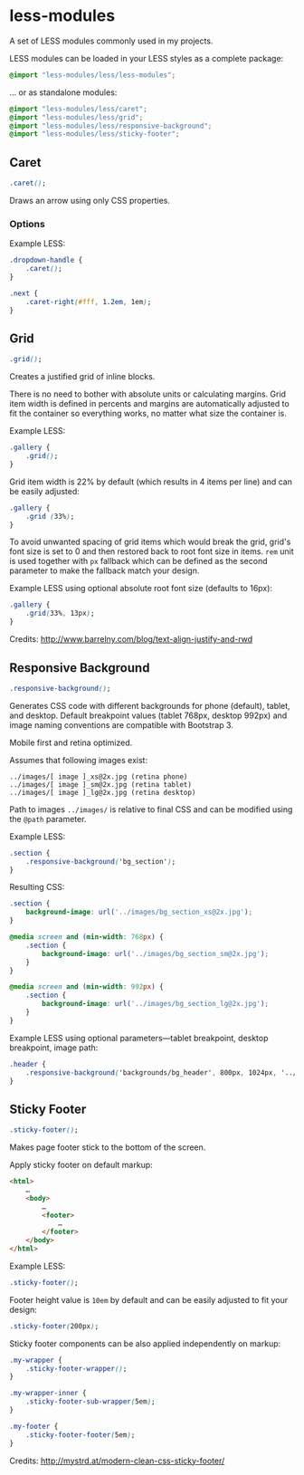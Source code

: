 less-modules
============

A set of LESS modules commonly used in my projects.

LESS modules can be loaded in your LESS styles as a complete package:

```css
@import "less-modules/less/less-modules";
```

… or as standalone modules:

```css
@import "less-modules/less/caret";
@import "less-modules/less/grid";
@import "less-modules/less/responsive-background";
@import "less-modules/less/sticky-footer";
```

## Caret

```css
.caret();
```

Draws an arrow using only CSS properties.

### Options


Example LESS:

```css
.dropdown-handle {
    .caret();
}

.next {
    .caret-right(#fff, 1.2em, 1em);
}
```

## Grid

```css
.grid();
```

Creates a justified grid of inline blocks.

There is no need to bother with absolute units or calculating margins. Grid item width is defined in percents and
margins are automatically adjusted to fit the container so everything works, no matter what size the container is.

Example LESS:

```css
.gallery {
    .grid();
}
```

Grid item width is 22% by default (which results in 4 items per line) and can be easily adjusted:

```css
.gallery {
    .grid (33%);
}
```

To avoid unwanted spacing of grid items which would break the grid, grid's font size is set to 0 and then restored back
to root font size in items. `rem` unit is used together with `px` fallback which can be defined as the second parameter
to make the fallback match your design.

Example LESS using optional absolute root font size (defaults to 16px):

```css
.gallery {
    .grid(33%, 13px);
}
```
    
Credits: http://www.barrelny.com/blog/text-align-justify-and-rwd

## Responsive Background

```css
.responsive-background();
```

Generates CSS code with different backgrounds for phone (default), tablet, and desktop. Default breakpoint values
(tablet 768px, desktop 992px) and image naming conventions are compatible with Bootstrap 3.

Mobile first and retina optimized.

Assumes that following images exist:

    ../images/[ image ]_xs@2x.jpg (retina phone)
    ../images/[ image ]_sm@2x.jpg (retina tablet)
    ../images/[ image ]_lg@2x.jpg (retina desktop)

Path to images `../images/` is relative to final CSS and can be modified using the `@path` parameter.

Example LESS:

```css
.section {
    .responsive-background('bg_section');
}
```

Resulting CSS:

```css
.section {
    background-image: url('../images/bg_section_xs@2x.jpg');
}

@media screen and (min-width: 768px) {
    .section {
        background-image: url('../images/bg_section_sm@2x.jpg');
    }
}

@media screen and (min-width: 992px) {
    .section {
        background-image: url('../images/bg_section_lg@2x.jpg');
    }
}
```

Example LESS using optional parameters—tablet breakpoint, desktop breakpoint, image path:

```css
.header {
    .responsive-background('backgrounds/bg_header', 800px, 1024px, '../assets/images/');
}
```

## Sticky Footer

```css
.sticky-footer();
```

Makes page footer stick to the bottom of the screen.

Apply sticky footer on default markup:

```html
<html>
    …
    <body>
        …
        <footer>
            …
        </footer>
    </body>
</html>
```

Example LESS:

```css
.sticky-footer();
```

Footer height value is `10em` by default and can be easily adjusted to fit your design:

```css
.sticky-footer(200px);
```

Sticky footer components can be also applied independently on markup:

```css
.my-wrapper {
    .sticky-footer-wrapper();
}

.my-wrapper-inner {
    .sticky-footer-sub-wrapper(5em);
}

.my-footer {
    .sticky-footer-footer(5em);
}
```

Credits: http://mystrd.at/modern-clean-css-sticky-footer/
